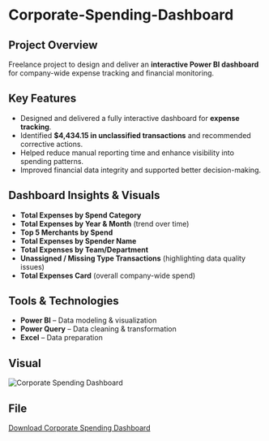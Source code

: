 # Corporate-Spending-Dashboard

## Project Overview
Freelance project to design and deliver an **interactive Power BI dashboard** for company-wide expense tracking and financial monitoring.

##  Key Features
- Designed and delivered a fully interactive dashboard for **expense tracking**.
- Identified **$4,434.15 in unclassified transactions** and recommended corrective actions.
- Helped reduce manual reporting time and enhance visibility into spending patterns.
- Improved financial data integrity and supported better decision-making.

## Dashboard Insights & Visuals
- **Total Expenses by Spend Category**  
- **Total Expenses by Year & Month** (trend over time)  
- **Top 5 Merchants by Spend**  
- **Total Expenses by Spender Name**  
- **Total Expenses by Team/Department**  
- **Unassigned / Missing Type Transactions** (highlighting data quality issues)  
- **Total Expenses Card** (overall company-wide spend)

## Tools & Technologies
- **Power BI** – Data modeling & visualization  
- **Power Query** – Data cleaning & transformation  
- **Excel** – Data preparation

## Visual
![Corporate Spending Dashboard](./Corporate_Spending_Dashboard.gif)
## File
[Download Corporate Spending Dashboard](./Transactions%20Dashboard.pbix)
